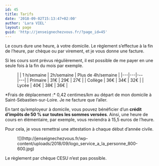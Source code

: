 ```yaml
---
id: 45
title: Tarifs
date: '2018-09-02T15:13:47+02:00'
author: 'Lara VIEL'
layout: page
guid: 'http://jenseignechezvous.fr/?page_id=45'
---
```


Le cours dure une heure, à votre domicile. Le règlement s’effectue à la fin de l’heure, par chèque ou par virement, et je vous donne une facture.

Si les cours sont prévus régulièrement, il est possible de me payer en une seule fois à la fin du mois par exemple.

<figure class="wp-block-table aligncenter is-style-stripes">|  | 1 h/semaine | 2h/semaine | Plus de 4h/semaine |
|---|---|---|---|
| Primaire | 31€ | 29€ | 27€ |
| Collège | 36€ | 34€ | 32€ |
| Lycée | 40€ | 38€ | 36€ |

</figure>*Frais de déplacement :*  
0,42 centimes/km au départ de mon domicile à Saint-Sébastien-sur-Loire. Je ne facture que l’aller.

En tant qu’employeur à domicile, vous pouvez bénéficier d’un **crédit d’impôts de 50 % sur toutes les sommes versées**. Ainsi, une heure de cours en élémentaire, par exemple, vous reviendra à 15,5 euros de l’heure.

Pour cela, je vous remettrai une attestation à chaque début d’année civile.

<div class="wp-block-image"><figure class="alignright is-resized">![](http://jenseignechezvous.fr/wp-content/uploads/2018/09/logo_service_a_la_personne_800-600.jpg)</figure></div>Le règlement par chèque CESU n’est pas possible.